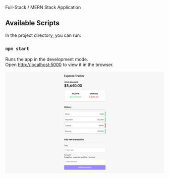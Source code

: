 Full-Stack / MERN Stack Application

## Available Scripts

In the project directory, you can run:

### `npm start`

Runs the app in the development mode.<br />
Open [http://localhost:5000](http://localhost:5000) to view it in the browser.

![Expense Tracker](https://raw.githubusercontent.com/Coder-Mehedi/Expense-Tracker-React-App/master/Expense_Tracker.png)

